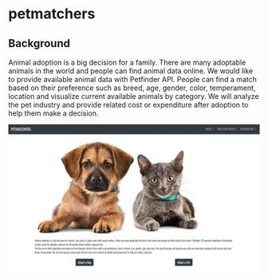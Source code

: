 # petmatchers

## Background

Animal adoption is a big decision for a family. There are many adoptable animals in the world and people can find animal data online. We would like to provide available animal data with Petfinder API. People can find a match based on their preference such as breed, age, gender, color, temperament, location and visualize current available animals by category. We will analyze the pet industry and provide related cost or expenditure after adoption to help them make a decision.

![PetMatchers](petmatchers.GIF)
